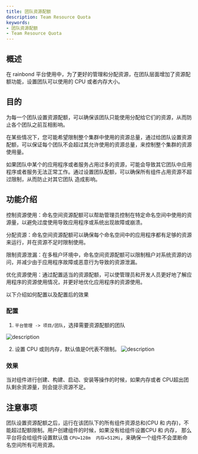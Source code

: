 ```yaml
---
title: 团队资源配额
description: Team Resource Quota
keywords:
- 团队资源配额
- Team Resource Quota
---
```


## 概述

在 rainbond 平台使用中，为了更好的管理和分配资源，在团队层面增加了资源配额功能，设置团队可以使用的 CPU 或者内存大小。

## 目的

为每一个团队设置资源配额，可以确保该团队只能使用分配给它们的资源，从而防止各个团队之前互相影响。

在某些情况下，您可能希望限制整个集群中使用的资源总量，通过给团队设置资源配额，可以保证每个团队不会超过其允许使用的资源总量，来控制整个集群的资源使用量。

如果团队中某个的应用程序或者服务占用过多的资源，可能会导致其它团队中应用程序或者服务无法正常工作。通过设置团队配额，可以确保所有组件占用资源不超过限制，从而防止对其它团队
造成影响。

## 功能介绍

控制资源使用：命名空间资源配额可以帮助管理员控制在特定命名空间中使用的资源量，以避免过度使用导致应用程序或系统出现故障或崩溃。

分配资源：命名空间资源配额可以确保每个命名空间中的应用程序都有足够的资源来运行，并在资源不足时限制使用。

限制资源泄漏：在多租户环境中，命名空间资源配额可以限制租户对系统资源的访问，并减少由于应用程序故障或恶意行为导致的资源泄漏。

优化资源使用：通过配置适当的资源配额，可以使管理员和开发人员更好地了解应用程序的资源使用情况，并更好地优化应用程序的资源使用。

以下介绍如何配置以及配置后的效果

### 配置
1. `平台管理 -> 项目/团队`，选择需要资源配额的团队

![description](https://grstatic.oss-cn-shanghai.aliyuncs.com/docs/enterprise-app/team-resource/team-resource.png)

2. 设置 CPU 或则内存，默认值是0代表不限制。
![description](https://grstatic.oss-cn-shanghai.aliyuncs.com/docs/enterprise-app/team-resource/quota.png)


### 效果
当对组件进行创建、构建、启动、安装等操作的时候，如果内存或者 CPU超出团队剩余资源量，则会提示资源不足。

## 注意事项
团队设置资源配额之后，运行在该团队下的所有组件资源总和(CPU 和 内存)，不能超过配额限制。用户创建组件的时候，如果没有给组件设置CPU 和 内存，
那么平台将会给组件设置默认值 `CPU=128m  内存=512Mi`，来确保一个组件不会垄断命名空间所有可用资源。
